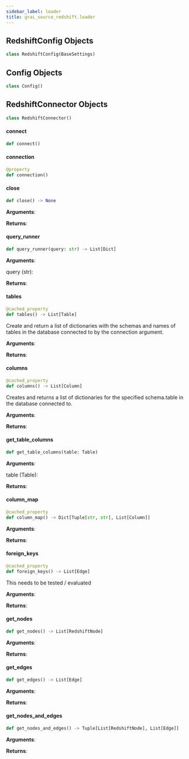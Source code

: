 ```yaml
---
sidebar_label: loader
title: grai_source_redshift.loader
---
```


## RedshiftConfig Objects

```python
class RedshiftConfig(BaseSettings)
```



## Config Objects

```python
class Config()
```



## RedshiftConnector Objects

```python
class RedshiftConnector()
```



#### connect

```python
def connect()
```



#### connection

```python
@property
def connection()
```



#### close

```python
def close() -> None
```

**Arguments**:



**Returns**:



#### query\_runner

```python
def query_runner(query: str) -> List[Dict]
```

**Arguments**:

  query (str):


**Returns**:



#### tables

```python
@cached_property
def tables() -> List[Table]
```

Create and return a list of dictionaries with the
schemas and names of tables in the database
connected to by the connection argument.

**Arguments**:



**Returns**:



#### columns

```python
@cached_property
def columns() -> List[Column]
```

Creates and returns a list of dictionaries for the specified
schema.table in the database connected to.

**Arguments**:



**Returns**:



#### get\_table\_columns

```python
def get_table_columns(table: Table)
```

**Arguments**:

  table (Table):


**Returns**:



#### column\_map

```python
@cached_property
def column_map() -> Dict[Tuple[str, str], List[Column]]
```

**Arguments**:



**Returns**:



#### foreign\_keys

```python
@cached_property
def foreign_keys() -> List[Edge]
```

This needs to be tested / evaluated

**Arguments**:



**Returns**:



#### get\_nodes

```python
def get_nodes() -> List[RedshiftNode]
```

**Arguments**:



**Returns**:



#### get\_edges

```python
def get_edges() -> List[Edge]
```

**Arguments**:



**Returns**:



#### get\_nodes\_and\_edges

```python
def get_nodes_and_edges() -> Tuple[List[RedshiftNode], List[Edge]]
```

**Arguments**:



**Returns**:
